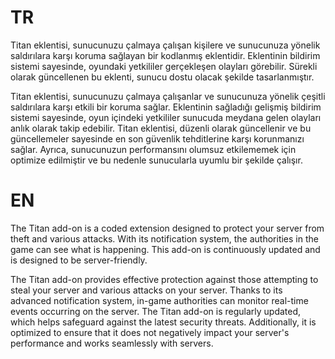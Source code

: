 # TR 
Titan eklentisi, sunucunuzu çalmaya çalışan kişilere ve sunucunuza yönelik saldırılara karşı koruma sağlayan bir kodlanmış eklentidir. Eklentinin bildirim sistemi sayesinde, oyundaki yetkililer gerçekleşen olayları görebilir. Sürekli olarak güncellenen bu eklenti, sunucu dostu olacak şekilde tasarlanmıştır.

Titan eklentisi, sunucunuzu çalmaya çalışanlar ve sunucunuza yönelik çeşitli saldırılara karşı etkili bir koruma sağlar. Eklentinin sağladığı gelişmiş bildirim sistemi sayesinde, oyun içindeki yetkililer sunucuda meydana gelen olayları anlık olarak takip edebilir. Titan eklentisi, düzenli olarak güncellenir ve bu güncellemeler sayesinde en son güvenlik tehditlerine karşı korunmanızı sağlar. Ayrıca, sunucunuzun performansını olumsuz etkilememek için optimize edilmiştir ve bu nedenle sunucularla uyumlu bir şekilde çalışır.

# EN
The Titan add-on is a coded extension designed to protect your server from theft and various attacks. With its notification system, the authorities in the game can see what is happening. This add-on is continuously updated and is designed to be server-friendly.

The Titan add-on provides effective protection against those attempting to steal your server and various attacks on your server. Thanks to its advanced notification system, in-game authorities can monitor real-time events occurring on the server. The Titan add-on is regularly updated, which helps safeguard against the latest security threats. Additionally, it is optimized to ensure that it does not negatively impact your server's performance and works seamlessly with servers.
